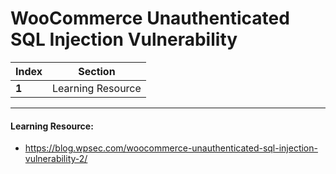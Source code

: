 # WooCommerce Unauthenticated SQL Injection Vulnerability

Index | Section
--- | ---
**1** | Learning Resource

___


#### Learning Resource: 

* https://blog.wpsec.com/woocommerce-unauthenticated-sql-injection-vulnerability-2/